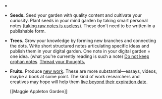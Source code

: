-
- **Seeds.** Seed your garden with quality content and cultivate your curiosity. Plant seeds in your mind garden by taking smart personal notes ([taking raw notes is useless](https://www.mentalnodes.com/taking-raw-notes-is-useless)). These don't need to be written in a publishable form.
- **Trees.** Grow your knowledge by forming new branches and connecting the dots. Write short structured notes articulating specific ideas and publish them in your digital garden. One note in your digital garden = one idea. (what you're currently reading is such a note) [Do not keep orphan notes](https://www.mentalnodes.com/do-not-keep-orphan-notes). [Thread your thoughts.](https://www.mentalnodes.com/threaded-thinking-instead-of-linear-thinking)
- **Fruits.** Produce [new work](https://www.mentalnodes.com/on-the-newness-of-ideas). These are more substantial—essays, videos, maybe a book at some point. The kind of work researchers and creatives may hope will help them [live beyond their expiration date](https://www.mentalnodes.com/living-beyond-your-expiration-date).
  
  
  [[Maggie Appleton Garden]]